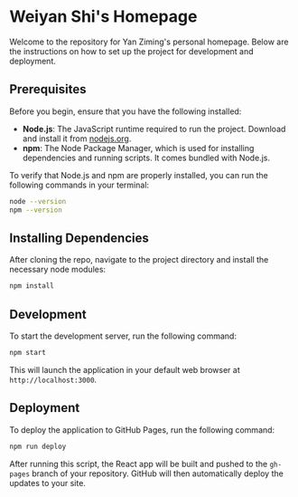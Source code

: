 # Weiyan Shi's Homepage

Welcome to the repository for Yan Ziming's personal homepage. Below are the instructions on how to set up the project for development and deployment.

## Prerequisites

Before you begin, ensure that you have the following installed:

- **Node.js**: The JavaScript runtime required to run the project. Download and install it from [nodejs.org](https://nodejs.org/).
- **npm**: The Node Package Manager, which is used for installing dependencies and running scripts. It comes bundled with Node.js.

To verify that Node.js and npm are properly installed, you can run the following commands in your terminal:

```bash
node --version
npm --version
```

## Installing Dependencies
After cloning the repo, navigate to the project directory and install the necessary node modules:
```bash
npm install
```

## Development
To start the development server, run the following command:
```bash
npm start
```
This will launch the application in your default web browser at `http://localhost:3000`.

## Deployment
To deploy the application to GitHub Pages, run the following command:
```bash
npm run deploy
```
After running this script, the React app will be built and pushed to the `gh-pages` branch of your repository. GitHub will then automatically deploy the updates to your site.
